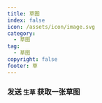 ```yaml
---
title: 草图
index: false
icon: /assets/icon/image.svg
category:
  - 草图
tag:
  - 草图
copyright: false
footer: 草
---
```


### 发送 `生草` 获取一张草图